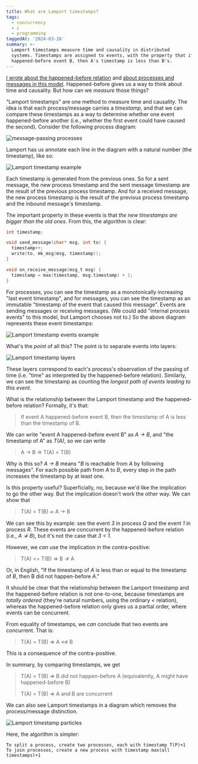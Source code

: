 ```yaml
---
title: What are Lamport timestamps?
tags:
  - concurrency
  - c
  - programming
taggedAt: '2024-03-26'
summary: >-
  Lamport timestamps measure time and causality in distributed
  systems. Timestamps are assigned to events, with the property that if event A
  happened-before event B, then A's timestamp is less than B's.
---
```


[I wrote about the happened-before relation](/2017/02/10/happened-before/) and [about processes and messages in this model](/2017/02/11/are-processes-and-messages-different/). Happened-before gives us a way to think about time and causality. But how can we _measure_ those things?

"Lamport timestamps" are one method to measure time and causality. The idea is that each process/message carries a _timestamp_, and that we can compare these timestamps as a way to determine whether one event happened-before another (i.e., whether the first event could have caused the second). Consider the following process diagram:

![message-passing processes](/assets/2017-02-10-happened-before/message-passing-processes.png)

Lamport has us annotate each line in the diagram with a natural number (the timestamp), like so:

![Lamport timestamp example](/assets/2017-02-12-lamport-timestamps/lamport-timestamps-example.png)

Each timestamp is generated from the previous ones. So for a sent message, the new process timestamp and the sent message timestamp are the result of the previous process timestamp. And for a received message, the new process timestamp is the result of the previous process timestamp and the inbound message's timestamp.

The important property in these events is that _the new timestamps are bigger than the old ones_. From this, the algorithm is clear:

```c
int timestamp;

void send_message(char* msg, int to) {
  timestamp++;
  write(to, mk_msg(msg, timestamp));
}

void on_receive_message(msg_t msg) {
  timestamp = max(timestamp, msg.timestamp) + 1;
}
```

For processes, you can see the timestamp as a monotonically increasing "last event timestamp", and for messages, you can see the timestamp as an immutable "timestamp of the event that caused this message". Events are sending messages or receiving messages. (We could add "internal process events" to this model, but Lamport chooses not to.) So the above diagram represents these event timestamps:

![Lamport timestamp events example](/assets/2017-02-12-lamport-timestamps/lamport-timestamp-events.png)

What's the _point_ of all this? The point is to separate events into layers:

![Lamport timestamp layers](/assets/2017-02-12-lamport-timestamps/lamport-timestamp-layers.png)

These layers correspond to each's process's observation of the passing of time (i.e. "time" as interpreted by the happened-before relation). Similarly, we can see the timestamp as counting the _longest path of events leading to this event_.

What is the relationship between the Lamport timestamp and the happened-before relation? Formally, it's that:

> If event A happened-before event B, then the timestamp of A is less than the timestamp of B.

We can write "event A happened-before event B" as _A → B_, and "the timestamp of A" as _T(A)_, so we can write

> A → B ⇒ T(A) < T(B)

Why is this so? _A → B_ means "_B_ is reachable from _A_ by following messages". For each possible path from _A_ to _B_, every step in the path increases the timestamp by at least one.

Is this property useful? Superficially, no, because we'd like the implication to go the other way. But the implication doesn't work the other way. We can show that

> T(A) < T(B) ⤃ A → B

 We can see this by example: see the event _3_ in process _Q_ and the event _1_ in process _R_. These events are concurrent by the happened-before relation (i.e., _A ↛ B_), but it's not the case that _3 < 1_.

However, we _can_ use the implication in the contra-positive:

> T(A) <= T(B) ⇒ B ↛ A

Or, in English, "If the timestamp of _A_ is less than or equal to the timestamp of _B_, then B did not happen-before _A_."

It should be clear that the relationship between the Lamport timestamp and the happened-before relation is not one-to-one, because timestamps are _totally ordered_ (they're natural numbers, using the ordinary < relation), whereas the happened-before relation only gives us a partial order, where events can be concurrent.

From equality of timestamps, we _can_ conclude that two events are concurrent. That is:

> T(A) = T(B) ⇒ A ↮ B

This is a consequence of the contra-positive.

In summary, by comparing timestamps, we get


> T(A) < T(B) ⇒ B did not happen-before A (equivalently, A might have happened-before B)
>
> T(A) = T(B) ⇒ A and B are concurrent

We can also see Lamport timestamps in a diagram which removes the process/message distinction.

![Lamport timestamp particles](/assets/2017-02-12-lamport-timestamps/lamport-timestamps-particles.png)

Here, the algorithm is simpler:

```
To split a process, create two processes, each with timestamp T(P)+1
To join processes, create a new process with timestamp max(all timestamps)+1
```

